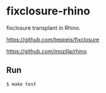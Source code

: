 fixclosure-rhino
====

fixclosure transplant in Rhino.

https://github.com/teppeis/fixclosure

https://github.com/mozilla/rhino

## Run

```bash
$ make test
```
